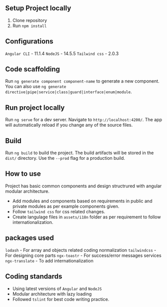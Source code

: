 ## Setup Project locally

1. Clone repository
2. Run `npm install`

## Configurations

`Angular CLI` - 11.1.4
`NodeJS` - 14.5.5
`Tailwind css` - 2.0.3

## Code scaffolding

Run `ng generate component component-name` to generate a new component. You can also use `ng generate directive|pipe|service|class|guard|interface|enum|module`.

## Run project locally

Run `ng serve` for a dev server. Navigate to `http://localhost:4200/`. The app will automatically reload if you change any of the source files.

## Build

Run `ng build` to build the project. The build artifacts will be stored in the `dist/` directory. Use the `--prod` flag for a production build.

## How to use

Project has basic common components and design structrured with angular modular architecture.

- Add modules and components based on requirements in public and private modules as per example components given.
- Follow `tailwind css` for css related changes.
- Create langulage files in `assets/i18n` folder as per requirement to follow internationalization.

## packages used

`lodash` - For array and objects related coding normalization
`tailwindcss` - For designing core parts
`ngx-toastr` - For success/error messages services
`ngx-translate` - To add internationalization

## Coding standards

- Using latest versions of `Angular` and `NodeJS`
- Modular architecture with lazy loading
- Followed `tslint` for best code writing practice.
